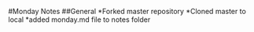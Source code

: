 #Monday Notes
##General
*Forked master repository
*Cloned master to local
*added monday.md file to notes folder
